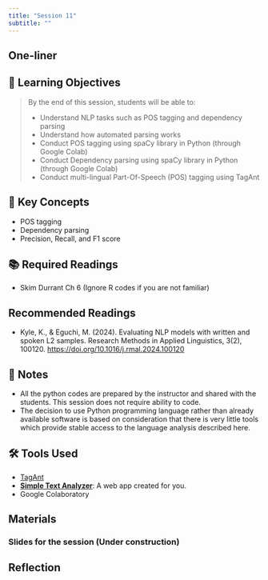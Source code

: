 ```yaml
---
title: "Session 11"
subtitle: ""
---
```


## One-liner

## 🎯 Learning Objectives

> By the end of this session, students will be able to:
> 
> - Understand NLP tasks such as POS tagging and dependency parsing
> - Understand how automated parsing works
> - Conduct POS tagging using spaCy library in Python (through Google Colab)
> - Conduct Dependency parsing using spaCy library in Python (through Google Colab)
> - Conduct multi-lingual Part-Of-Speech (POS) tagging using TagAnt

## 🔑 Key Concepts

- POS tagging
- Dependency parsing
- Precision, Recall, and F1 score

## 📚 Required Readings

- Skim Durrant Ch 6 (Ignore R codes if you are not familiar)

## Recommended Readings

- Kyle, K., & Eguchi, M. (2024). Evaluating NLP models with written and spoken L2 samples. Research Methods in Applied Linguistics, 3(2), 100120. https://doi.org/10.1016/j.rmal.2024.100120
 

## 📝 Notes

- All the python codes are prepared by the instructor and shared with the students. This session does not require ability to code.
- The decision to use Python programming language rather than already available software is based on consideration that there is very little tools which provide stable access to the language analysis described here.


##  🛠️ Tools Used

- [TagAnt](https://www.laurenceanthony.net/software/tagant/)
- **[Simple Text Analyzer](https://huggingface.co/spaces/egumasa/simple-text-analyzer)**: A web app created for you.
- Google Colaboratory

## Materials

### Slides for the session (Under construction)

<!-- [View slides in fullscreen](../../slides/session-11.html){target="_blank"} 

<iframe src="../../slides/session-11.html" width="100%" height="600px" frameborder="0" allowfullscreen></iframe> -->



## Reflection



<!-- 
<iframe src="session1-intro/slides/slides.html" width="100%" height="600px" frameborder="0"></iframe>

[View slides in fullscreen](session1-intro/slides/slides.html){target="_blank"} -->


